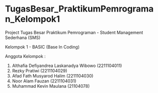 # TugasBesar_PraktikumPemrograman_Kelompok1
Project Tugas Besar Praktikum Pemrograman - Student Management Sederhana (SMS)

Kelompok 1 - BASIC (Base In Coding)

Anggota Kelompok :
1. Althafia Defiyandrea Laskanadya Wibowo (2211104011)
2. Rezky Pratiwi (2211104029)
3. Afad Fath Musyarod Halim (2211104030)
4. Noor Alam Fauzan (2211104031)
5. Muhammad Kevin Maulana (21104078)
